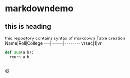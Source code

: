 # markdowndemo
## this is heading
this repository contains syntax of markdown
Table creation
Name|Roll|College
---|------|--------
vrsec|1|vr

```python 
def sum(a,b):
  reurn a+b
  
```

:smile:
